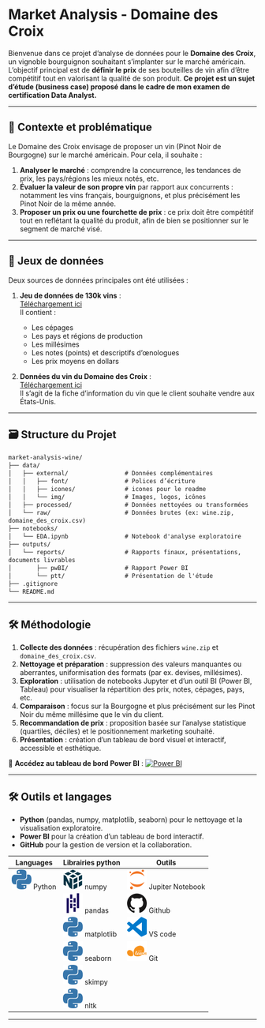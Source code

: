 # Market Analysis - Domaine des Croix

Bienvenue dans ce projet d’analyse de données pour le **Domaine des Croix**, un vignoble bourguignon souhaitant s’implanter sur le marché américain. L’objectif principal est de **définir le prix** de ses bouteilles de vin afin d’être compétitif tout en valorisant la qualité de son produit.
**Ce projet est un sujet d’étude (business case) proposé dans le cadre de mon examen de certification Data Analyst.**

---

## 🌟 Contexte et problématique

Le Domaine des Croix envisage de proposer un vin (Pinot Noir de Bourgogne) sur le marché américain. Pour cela, il souhaite :

1. **Analyser le marché** : comprendre la concurrence, les tendances de prix, les pays/régions les mieux notés, etc.
2. **Évaluer la valeur de son propre vin** par rapport aux concurrents : notamment les vins français, bourguignons, et plus précisément les Pinot Noir de la même année.
3. **Proposer un prix ou une fourchette de prix** : ce prix doit être compétitif tout en reflétant la qualité du produit, afin de bien se positionner sur le segment de marché visé.

---

## 📂 Jeux de données

Deux sources de données principales ont été utilisées :

1. **Jeu de données de 130k vins** :  
   [Téléchargement ici](https://github.com/Dim2960/market-analysis-wine/data/raw/wine.zip)  
   Il contient :
   - Les cépages
   - Les pays et régions de production
   - Les millésimes
   - Les notes (points) et descriptifs d’œnologues
   - Les prix moyens en dollars

2. **Données du vin du Domaine des Croix** :  
   [Téléchargement ici](https://github.com/Dim2960/market-analysis-wine/data/raw/domaine_des_croix.csv)  
   Il s’agit de la fiche d’information du vin que le client souhaite vendre aux États-Unis.

---

## 🗃️ Structure du Projet

```
market-analysis-wine/
├── data/
│   ├── external/                # Données complémentaires
│   │   ├── font/                # Polices d’écriture 
│   │   ├── icones/              # icones pour le readme
│   │   └── img/                 # Images, logos, icônes
│   ├── processed/               # Données nettoyées ou transformées
│   └── raw/                     # Données brutes (ex: wine.zip, domaine_des_croix.csv)
├── notebooks/
│   └── EDA.ipynb                # Notebook d'analyse exploratoire
├── outputs/
│   └── reports/                 # Rapports finaux, présentations, documents livrables
│       ├── pwBI/                # Rapport Power BI 
│       └── ptt/                 # Présentation de l'étude
├── .gitignore                   
└── README.md                    
```

---

## 🛠️ Méthodologie 

1. **Collecte des données** : récupération des fichiers `wine.zip` et `domaine_des_croix.csv`.
2. **Nettoyage et préparation** : suppression des valeurs manquantes ou aberrantes, uniformisation des formats (par ex. devises, millésimes).
3. **Exploration** : utilisation de notebooks Jupyter et d’un outil BI (Power BI, Tableau) pour visualiser la répartition des prix, notes, cépages, pays, etc.
4. **Comparaison** : focus sur la Bourgogne et plus précisément sur les Pinot Noir du même millésime que le vin du client.
5. **Recommandation de prix** : proposition basée sur l’analyse statistique (quartiles, déciles) et le positionnement marketing souhaité.
6. **Présentation** : création d’un tableau de bord visuel et interactif, accessible et esthétique.

🔗 **Accédez au tableau de bord Power BI** :  [![Power BI](https://img.shields.io/badge/Power_BI-Dashboard-orange?logo=powerbi)](https://app.powerbi.com/view?r=eyJrIjoiOTk3NGU5MTYtZjE5Ny00ZmYxLWIzYzUtNTRiZmQ1NGU0ZDliIiwidCI6IjQ0OTFmMGVlLWY1MDMtNDcyNi1hNWViLTFmMGM0ZGFjODJhOSJ9) 

---

## 🛠️ Outils et langages

- **Python** (pandas, numpy, matplotlib, seaborn) pour le nettoyage et la visualisation exploratoire.
- **Power BI** pour la création d’un tableau de bord interactif.
- **GitHub** pour la gestion de version et la collaboration.

| Languages | Librairies python | Outils |
|-----------|------------------|--------|
| ![python](data/external/icones/python-color.svg) Python | ![numpy](data/external/icones/numpy-color.svg) numpy | ![jupiter](data/external/icones/jupyter-color.svg) Jupiter Notebook |
| | ![pandas](data/external/icones/pandas-color.svg) pandas | ![github](data/external/icones/github-color.svg) Github |
| | ![matplotlib](data/external/icones/python-color.svg) matplotlib | ![vscode](data/external/icones/visualstudiocode-color.svg) VS code |
| | ![seaborn](data/external/icones/python-color.svg) seaborn | ![Git](data/external/icones/scikitlearn-color.svg) Git  |
| | ![skimpy](data/external/icones/python-color.svg) skimpy | |
| | ![nltk](data/external/icones/python-color.svg) nltk | |

---